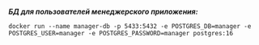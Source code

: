 __*БД для пользователей менеджерского приложения:*__
```shell
docker run --name manager-db -p 5433:5432 -e POSTGRES_DB=manager -e POSTGRES_USER=manager -e POSTGRES_PASSWORD=manager postgres:16
```
